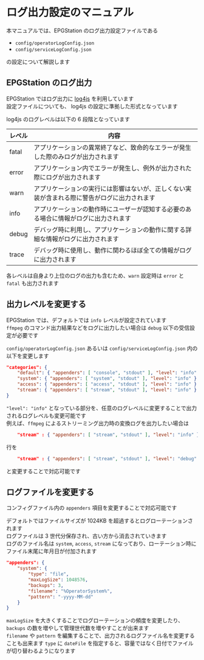 ログ出力設定のマニュアル
===
本マニュアルでは、EPGStation のログ出力設定ファイルである

- `config/operatorLogConfig.json`
- `config/serviceLogConfig.json`

の設定について解説します

## EPGStation のログ出力
EPGStation ではログ出力に [log4js](https://npmjs.com/package/log4js) を利用しています  
設定ファイルについても、 log4js の設定に準拠した形式となっています

log4js のログレベルは以下の 6 段階となっています

| レベル | 内容 |
| --- | --- |
| fatal | アプリケーションの異常終了など、致命的なエラーが発生した際のみログが出力されます |
| error | アプリケーション内でエラーが発生し、例外が出力された際にログが出力されます |
| warn | アプリケーションの実行には影響はないが、正しくない実装が含まれる際に警告がログに出力されます |
| info | アプリケーションの動作時にユーザーが認知する必要のある場合に情報がログに出力されます |
| debug | デバッグ時に利用し、アプリケーションの動作に関する詳細な情報がログに出力されます |
| trace | デバッグ時に使用し、動作に関わるほぼ全ての情報がログに出力されます |

各レベルは自身より上位のログの出力も含むため、`warn` 設定時は `error` と `fatal` も出力されます

## 出力レベルを変更する
EPGStation では、デフォルトでは `info` レベルが設定されています  
`ffmpeg` のコマンド出力結果などをログに出力したい場合は `debug` 以下の受信設定が必要です

`config/operatorLogConfig.json` あるいは `config/serviceLogConfig.json` 内の以下を変更します

```json
"categories": {
    "default": { "appenders": [ "console", "stdout" ], "level": "info" },
    "system": { "appenders": [ "system", "stdout" ], "level": "info" },
    "access": { "appenders": [ "access", "stdout" ], "level": "info" },
    "stream": { "appenders": [ "stream", "stdout" ], "level": "info" }
}
```

`"level": "info"` となっている部分を、任意のログレベルに変更することで出力されるログレベルも変更可能です  
例えば、`ffmpeg` によるストリーミング出力時の変換ログを出力したい場合は

```json
    "stream" : { "appenders": [ "stream", "stdout" ], "level": "info" }
```

行を

```json
    "stream" : { "appenders": [ "stream", "stdout" ], "level": "debug" }
```

と変更することで対応可能です

## ログファイルを変更する
コンフィグファイル内の `appenders` 項目を変更することで対応可能です

デフォルトではファイルサイズが 1024KB を超過するとログローテーションされます  
ログファイルは 3 世代分保存され、古い方から消去されていきます  
ログのファイル名は `system`, `access`, `stream` になっており、ローテーション時にファイル末尾に年月日が付加されます

```json
"appenders": {
    "system": {
        "type": "file",
        "maxLogSize": 1048576,
        "backups": 3,
        "filename": "%OperatorSystem%",
        "pattern": "-yyyy-MM-dd"
    }
}
```

`maxLogSize` を大きくすることでログローテーションの頻度を変更したり、`backups` の数を増やして管理世代数を増やすことが出来ます  
`filename` や `pattern` を編集することで、出力されるログファイル名を変更することも出来ます
`type` に `dateFile` を指定すると、容量ではなく日付でファイルが切り替わるようになります  
